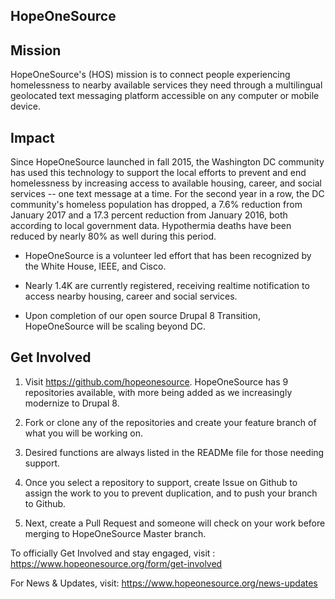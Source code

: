 ## HopeOneSource

## Mission
HopeOneSource's (HOS) mission is to connect people experiencing homelessness to nearby available services they need through a multilingual geolocated text messaging platform accessible on any computer or mobile device.

## Impact
Since HopeOneSource launched in fall 2015, the Washington DC community has used this technology to support the local efforts to prevent and end homelessness by increasing access to available housing, career, and social services -- one text message at a time. For the second year in a row, the DC community's homeless population has dropped, a 7.6% reduction from January 2017 and a 17.3 percent reduction from January 2016, both according to local government data. Hypothermia deaths have been reduced by nearly 80% as well during this period.

- HopeOneSource is a volunteer led effort that has been recognized by the White House, IEEE, and Cisco.

- Nearly 1.4K are currently registered, receiving realtime notification to access nearby housing, career and social services.

- Upon completion of our open source Drupal 8 Transition, HopeOneSource will be scaling beyond DC.

## Get Involved

1. Visit https://github.com/hopeonesource. HopeOneSource has 9 repositories available, with more being added as we increasingly modernize to Drupal 8.

2. Fork or clone any of the repositories and create your feature branch of what you will be working on.

3. Desired functions are always listed in the READMe file for those needing support.

4. Once you select a repository to support, create Issue on Github to assign the work to you to prevent duplication, and to push your branch to Github.

5. Next, create a Pull Request and someone will check on your work before merging to HopeOneSource Master branch.



To officially Get Involved and stay engaged, visit : https://www.hopeonesource.org/form/get-involved

For News & Updates, visit:
https://www.hopeonesource.org/news-updates
